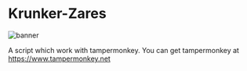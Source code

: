# Krunker-Zares

![banner](https://i.ytimg.com/vi/Q8vwdLJaPtY/maxresdefault.jpg)

A script which work with tampermonkey. You can get tampermonkey at https://www.tampermonkey.net
